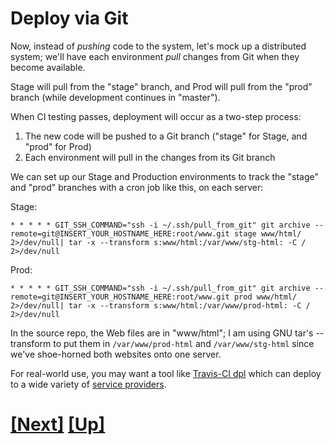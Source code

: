 # Deploy via Git

Now, instead of _pushing_ code to the system, let's mock up
a distributed system; we'll
have each environment _pull_ changes from Git when they
become available.

Stage will pull from the "stage" branch, and Prod will pull
from the "prod" branch (while development continues
in "master").

When CI testing passes, deployment will occur as a two-step process:
1. The new code will be pushed to a Git branch ("stage" for Stage, and "prod" for Prod)
2. Each environment will pull in the changes from its Git branch

We can set up our Stage and Production environments to track the "stage" and "prod" branches with a cron job like this, on each server:

Stage:
``` 
* * * * * GIT_SSH_COMMAND="ssh -i ~/.ssh/pull_from_git" git archive --remote=git@INSERT_YOUR_HOSTNAME_HERE:root/www.git stage www/html/ 2>/dev/null| tar -x --transform s:www/html:/var/www/stg-html: -C / 2>/dev/null

```

Prod:
```
* * * * * GIT_SSH_COMMAND="ssh -i ~/.ssh/pull_from_git" git archive --remote=git@INSERT_YOUR_HOSTNAME_HERE:root/www.git prod www/html/ 2>/dev/null| tar -x --transform s:www/html:/var/www/prod-html: -C / 2>/dev/null
```

In the source repo, the Web files are in "www/html"; I am using GNU tar's --transform
to put them in `/var/www/prod-html` and `/var/www/stg-html` since we've shoe-horned
both websites onto one server.

For real-world use, you may want a tool like [Travis-CI dpl](https://docs.gitlab.com/ce/ci/examples/deployment/README.html) 
which can deploy to a wide variety of [service providers](https://github.com/travis-ci/dpl#supported-providers). 

# [[Next]](45-deploying-to-stage-via-git.md) [[Up]](README.md)
